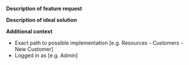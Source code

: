 **Description of feature request**

**Description of ideal solution**

**Additional context**

- Exact path to possible implementation [e.g. Resources - Customers - New Customer]
- Logged in as [e.g. Admin]
